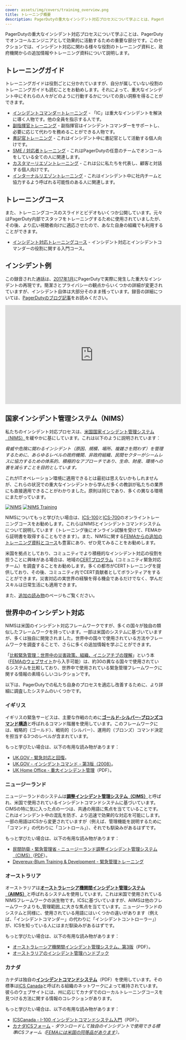 ```yaml
---
cover: assets/img/covers/training_overview.png
title: トレーニング概要
description: PagerDutyの重大なインシデント対応プロセスについて学ぶことは、PagerDutyでオンコールエンジニアとして効果的に活動するための重要な部分です。このセクションでは、インシデント対応に関わる様々な役割のトレーニング資料と、政府機関からの追加情報やトレーニング資料について説明します。
---
```

PagerDutyの重大なインシデント対応プロセスについて学ぶことは、PagerDutyでオンコールエンジニアとして効果的に活動するための重要な部分です。このセクションでは、インシデント対応に関わる様々な役割のトレーニング資料と、政府機関からの追加情報やトレーニング資料について説明します。

## トレーニングガイド
トレーニングガイドは役割ごとに分かれていますが、自分が属していない役割のトレーニングガイドも読むことをお勧めします。それによって、重大なインシデント中にそれらの人々がどのように行動するかについての良い洞察を得ることができます。

* [インシデントコマンダートレーニング](../training/incident_commander.md) - 「IC」は重大なインシデントを解決に導く人物です。他の全員を指示する人です。
* [副指揮官トレーニング](../training/deputy.md) - 副指揮官はインシデントコマンダーをサポートし、必要に応じて代わりを務めることができる人物です。
* [書記官トレーニング](../training/scribe.md) - これはインシデント中に書記官として活動する個人向けです。
* [SME / 対応者トレーニング](../training/subject_matter_expert.md) - これはPagerDutyの任意のチームでオンコールをしている全ての人に関連します。
* [カスタマーリエゾントレーニング](../training/customer_liaison.md) - これは公に私たちを代表し、顧客と対話する個人向けです。
* [インターナルリエゾントレーニング](../training/internal_liaison.md) - これはインシデント中に社内チームと協力するよう呼ばれる可能性のある人に関連します。

## トレーニングコース
また、トレーニングコースのスライドとビデオもいくつか公開しています。元々はPagerDuty内部でスタッフをトレーニングするために使用されていましたが、その後、より広い視聴者向けに適応させたので、あなた自身の組織でも利用することができます。

* [インシデント対応トレーニングコース](../training/courses/incident_response.md) - インシデント対応とインシデントコマンダーの役割に関する入門コース。

## インシデント例
この録音された通話は、[2017年1月](https://status.pagerduty.com/incidents/510k1bnvwv6g)にPagerDutyで実際に発生した重大なインシデントの再現です。簡潔さとプライバシーの観点からいくつかの詳細が変更されていますが、インシデント自体は大部分そのまま残っています。録音の詳細については、[PagerDutyのブログ記事](https://www.pagerduty.com/blog/incident-response-reenactment/)をお読みください。

<iframe width="560" height="315" src="https://www.youtube-nocookie.com/embed/yoY_pDxc0TA?rel=0" frameborder="0" allow="autoplay; encrypted-media" allowfullscreen></iframe>

## 国家インシデント管理システム（NIMS）
私たちのインシデント対応プロセスは、[米国国家インシデント管理システム（NIMS）](https://www.fema.gov/national-incident-management-system)を緩やかに基にしています。これは以下のように説明されています：

  _脅威や危険に関わるインシデント（原因、規模、場所、複雑さを問わず）を管理するために、あらゆるレベルの政府機関、非政府組織、民間セクターがシームレスに協力するための体系的、積極的なアプローチであり、生命、財産、環境への害を減らすことを目的としています。_

これがITオペレーション環境に適用できるとは最初は思えないかもしれませんが、これらの状況での重大なインシデントから学んだ多くの教訓が私たちの業界にも直接適用できることがわかりました。原則は同じであり、多くの異なる環境にまたがっています。

[![NIMS](../assets/img/thumbnails/nims_core.png)](https://www.fema.gov/pdf/emergency/nims/NIMS_core.pdf) [![NIMS Training](../assets/img/thumbnails/nims_training.png)](https://www.fema.gov/pdf/emergency/nims/nims_training_program.pdf)

NIMSについてもっと学びたい場合は、[ICS-100](https://training.fema.gov/is/courseoverview.aspx?code=IS-100.b)と[ICS-700](https://training.fema.gov/is/courseoverview.aspx?code=IS-700.a)のオンライントレーニングコースをお勧めします。これらはNIMSとインシデントコマンドシステムについて説明しています（トレーニング後にオンライン試験を受けて、FEMAから証明書を取得することもできます）。また、NIMSに関する[FEMAからの追加のトレーニング資料とコース](https://training.fema.gov/nims/)も豊富にあり、ぜひ見てみることをお勧めします。

米国を拠点としており、コミュニティでより積極的なインシデント対応の役割を担うことに興味がある場合は、地域の[CERTプログラム](https://www.ready.gov/cert)（コミュニティ緊急対応チーム）を調査することをお勧めします。多くの都市がCERTトレーニングを提供しており、その後、コミュニティ内でCERT貢献者としてボランティアをすることができます。災害対応の実世界の経験を得る機会であるだけでなく、学んだスキルは日常生活にも適用できます。

また、[追加の読み物](../resources/reading.md)のページもご覧ください。

## 世界中のインシデント対応
NIMSは米国のインシデント対応フレームワークですが、多くの国々が独自の類似したフレームワークを持っています。一部は米国のシステムに基づいていますが、多くは独自に開発されました。世界中の国々で使用されている方法やフレームワークを調査することで、さらに多くの追加情報を学ぶことができます。

「[比較緊急管理：世界中の災害政策、組織、イニシアチブの理解](https://training.fema.gov/hiedu/aemrc/booksdownload/compemmgmtbookproject/)」という本（[FEMAのウェブサイト](https://training.fema.gov/hiedu/aemrc/)から入手可能）は、約30の異なる国々で使用されているシステムを比較しており、世界中で使用されている緊急管理フレームワークに関する情報の素晴らしいコレクションです。

以下は、PagerDutyでの私たち自身のプロセスを適応し改善するために、より詳細に調査したシステムのいくつかです。

### イギリス

イギリスの緊急サービスは、主要な作戦のために[**ゴールド-シルバー-ブロンズコマンド構造**](https://en.wikipedia.org/wiki/Gold%E2%80%93silver%E2%80%93bronze_command_structure)と呼ばれるコマンド階層を使用しています。このフレームワークには、戦略的（ゴールド）、戦術的（シルバー）、運用的（ブロンズ）コマンド決定を担当する3つのレベルが含まれています。

もっと学びたい場合は、以下の有用な読み物があります：

* [UK.GOV - 緊急対応と回復](https://www.gov.uk/guidance/emergency-response-and-recovery)。
* [UK.GOV - インシデントコマンド - 第3版（2008）](https://www.gov.uk/government/publications/fire-and-rescue-manual-volume-1-incident-command)。
* [UK Home Office - 重大インシデント管理](https://assets.publishing.service.gov.uk/government/uploads/system/uploads/attachment_data/file/735103/critical-incident-management-v12.0ext.pdf)（PDF）。


### ニュージーランド

ニュージーランドのシステムは[**調整インシデント管理システム（CIMS）**](https://en.wikipedia.org/wiki/Coordinated_Incident_Management_System)と呼ばれ、米国で使用されているインシデントコマンドシステムに基づいています。CIMSの特に気に入った点の一つは、共通の用語に焦点を当てていることです。これはインシデント中の混乱を防ぎ、より迅速で効果的な対応を可能にします。一部の用語はICSから変更されていますが（例えば、管理機能を説明するために「コマンド」の代わりに「コントロール」）、それでも馴染みがあるはずです。

もっと学びたい場合は、以下の有用な読み物があります：

* [民間防衛・緊急管理省 - ニュージーランド調整インシデント管理システム（CIMS）](https://www.civildefence.govt.nz/resources/coordinated-incident-management-system-cims-third-edition/)（[PDF](https://www.civildefence.govt.nz/assets/Uploads/CIMS-3rd-edition-FINAL-Aug-2019.pdf)）。
* [Devereux-Blum Training & Development - 緊急管理トレーニング](https://www.emergencymanagement.co.nz/)

### オーストラリア

オーストラリアは[**オーストラレーシア機関間インシデント管理システム（AIIMS）**](https://en.wikipedia.org/wiki/Australasian_Inter-Service_Incident_Management_System)と呼ばれるシステムを使用しています。これは米国で使用されているNIMSフレームワークの派生物です。ICSに基づいていますが、AIIMSは他のフレームワークよりも_管理範囲_に大きな焦点を当てています。ニュージーランドのシステムと同様に、使用されている用語にはいくつかの違いがあります（例えば、「インシデントコマンダー」の代わりに「インシデントコントローラー」）が、ICSを知っている人にはまだ馴染みがあるはずです。

もっと学びたい場合は、以下の有用な読み物があります：

* [オーストラレーシア機関間インシデント管理システム、第3版](https://training.fema.gov/hiedu/docs/cem/comparative%20em%20-%20session%2021%20-%20handout%2021-1%20aiims%20manual.pdf)（PDF）。
* [オーストラリアのインシデント管理ハンドブック](https://knowledge.aidr.org.au/resources/handbook-14-incident-management-in-australia/)

### カナダ

カナダは独自の[**インシデントコマンドシステム**](https://www.icscanada.ca/images/upload/ICS%20OPS%20Description2012.pdf)（PDF）を使用しています。その標準は[ICS Canada](https://www.icscanada.ca/en/home.html)と呼ばれる組織のネットワークによって維持されています。彼らのウェブサイトには、州に応じてカナダでのローカルトレーニングコースを見つける方法に関する情報のコレクションがあります。

もっと学びたい場合は、以下の有用な読み物があります：

* [ICSCanada - I-100 インシデントコマンドシステム入門](https://www.svffa.ca/s/ICS100-Self-Paced-Student-Workbook_2016.pdf)（PDF）。
* [カナダICSフォーム](https://www.icscanada.ca/en/Forms.html) - _ダウンロードして独自のインシデントで使用できる標準ICSフォーム（[FEMAには米国の同等品があります](https://training.fema.gov/icsresource/icsforms.aspx)）。_
